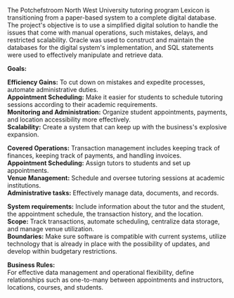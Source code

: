 The Potchefstroom North West University tutoring program Lexicon is transitioning from a paper-based system to a complete digital database. The project's objective is to use a simplified digital solution to handle the issues that come with manual operations, such mistakes, delays, and restricted scalability.
Oracle was used to construct and maintain the databases for the digital system's implementation, and SQL statements were used to effectively manipulate and retrieve data.

**Goals:**  

**Efficiency Gains:** To cut down on mistakes and expedite processes, automate administrative duties.  
**Appointment Scheduling:** Make it easier for students to schedule tutoring sessions according to their academic requirements.  
**Monitoring and Administration:** Organize student appointments, payments, and location accessibility more effectively.  
**Scalability:** Create a system that can keep up with the business's explosive expansion.  

**Covered Operations:**
Transaction management includes keeping track of finances, keeping track of payments, and handling invoices.  
**Appointment Scheduling:** Assign tutors to students and set up appointments.  
**Venue Management:** Schedule and oversee tutoring sessions at academic institutions.  
**Administrative tasks:** Effectively manage data, documents, and records.  

**System requirements:**
Include information about the tutor and the student, the appointment schedule, the transaction history, and the location.  
**Scope:** Track transactions, automate scheduling, centralize data storage, and manage venue utilization.  
**Boundaries:** Make sure software is compatible with current systems, utilize technology that is already in place with the possibility of updates, and develop within budgetary restrictions.  

**Business Rules:**  
For effective data management and operational flexibility, define relationships such as one-to-many between appointments and instructors, locations, courses, and students.  

